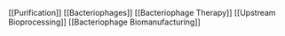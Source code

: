 [[Purification]]
[[Bacteriophages]]
[[Bacteriophage Therapy]]
[[Upstream Bioprocessing]]
[[Bacteriophage Biomanufacturing]]
